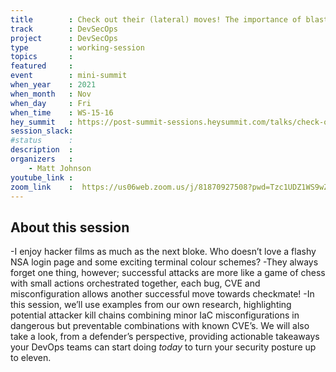 ```yaml
---
title        : Check out their (lateral) moves! The importance of blast radius in DevSecOps
track        : DevSecOps
project      : DevSecOps
type         : working-session
topics       :
featured     :
event        : mini-summit
when_year    : 2021
when_month   : Nov
when_day     : Fri
when_time    : WS-15-16
hey_summit   : https://post-summit-sessions.heysummit.com/talks/check-out-their-lateral-moves-the-importance-of-blast-radius-in-devsecops/?preview=1
session_slack:
#status      : 
description  :
organizers   :
    - Matt Johnson
youtube_link : 
zoom_link    :  https://us06web.zoom.us/j/81870927508?pwd=Tzc1UDZ1WS9wZHRCM1FHTGlGdHhhQT09
---
```


## About this session

-I enjoy hacker films as much as the next bloke. Who doesn’t love a flashy NSA login page and some exciting terminal colour schemes? 
-They always forget one thing, however; successful attacks are more like a game of chess with small actions orchestrated together, each bug, CVE and misconfiguration allows another successful move towards checkmate! 
-In this session, we’ll use examples from our own research, highlighting potential attacker kill chains combining minor IaC misconfigurations in dangerous but preventable combinations with known CVE’s. We will also take a look, from a defender’s perspective, providing actionable takeaways your DevOps teams can start doing *today* to turn your security posture up to eleven.
